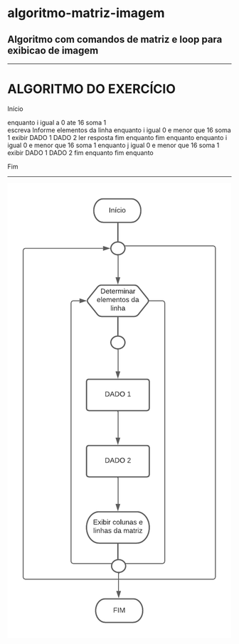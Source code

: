 # algoritmo-matriz-imagem
## Algoritmo com comandos de matriz e loop para exibicao de imagem
------------------------------------------------------
# ALGORITMO DO EXERCÍCIO

Início

enquanto i igual a 0 ate 16 soma 1  
escreva Informe elementos da linha 
enquanto i igual 0 e menor que 16 soma 1 
exibir 
DADO 1 
DADO 2 
ler resposta 
fim enquanto 
fim enquanto 
enquanto i igual 0 e menor que 16 soma 1 
enquanto j igual 0 e menor que 16 soma 1 
exibir 
DADO 1 
DADO 2 
fim enquanto 
fim enquanto
  
Fim


--------------------------------------------------------

![fluxograma](https://github.com/nathalysgomes/exercicio-matriz-imagem/blob/main/exercicioimagem.png)

